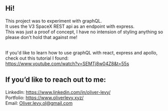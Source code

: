 ## Hi! 

This project was to experiment with graphQL.<br />
It uses the V3 SpaceX REST api as an endpoint with express.<br />
This was just a proof of concept, I have no intension of styling anything so please don't hold that against me!<br /><br />

If you'd like to learn how to use graphQL with react, express and apollo, check out this tutorial I found:<br />
https://www.youtube.com/watch?v=SEMTj8w04Z8&t=55s

## If you’d like to reach out to me:<br />
LinkedIn: https://www.linkedin.com/in/oliver-levy/<br />
Portfolio: https://www.oliverlevy.xyz/<br />
Email: Oliver.levy.ol@gmail.com <br />